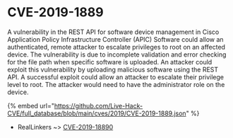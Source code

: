 # CVE-2019-1889

A vulnerability in the REST API for software device management in Cisco Application Policy Infrastructure Controller (APIC) Software could allow an authenticated, remote attacker to escalate privileges to root on an affected device. The vulnerability is due to incomplete validation and error checking for the file path when specific software is uploaded. An attacker could exploit this vulnerability by uploading malicious software using the REST API. A successful exploit could allow an attacker to escalate their privilege level to root. The attacker would need to have the administrator role on the device.

{% embed url="https://github.com/Live-Hack-CVE/full_database/blob/main/cves/2019/CVE-2019-1889.json" %}


* RealLinkers ~> [CVE-2019-18890](https://www.alice-snow.ru/2019/database/cve-2019-1889/cve-2019-18890-reallinkers)
